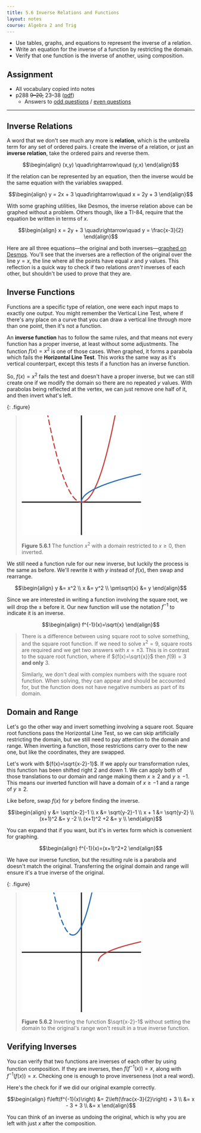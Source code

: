 ```yaml
---
title: 5.6 Inverse Relations and Functions
layout: notes
course: Algebra 2 and Trig
---
```


- Use tables, graphs, and equations to represent the inverse of a relation.
- Write an equation for the inverse of a function by restricting the domain.
- Verify that one function is the inverse of another, using composition.

## Assignment

- All vocabulary copied into notes
- p288 ~~9–20,~~ 23–38 ([pdf](./pdf/alg2-practice-0506.pdf))
  - Answers to [odd questions](../misc/alg2-odd-answers.pdf) / [even questions](../misc/alg2-even-answers.pdf)

---

## Inverse Relations

A word that we don't see much any more is **relation**, which is the umbrella term for any set of ordered pairs. I create the inverse of a relation, or just an **inverse relation**, take the ordered pairs and reverse them.

$$\begin{align}
(x,y) \quad\rightarrow\quad (y,x)
\end{align}$$

If the relation can be represented by an equation, then the inverse would be the same equation with the variables swapped.

$$\begin{align}
y = 2x + 3 \quad\rightarrow\quad x = 2y + 3
\end{align}$$

With some graphing utilities, like Desmos, the inverse relation above can be graphed without a problem. Others though, like a TI-84, require that the equation be written in terms of $x$.

$$\begin{align}
x = 2y + 3 \quad\rightarrow\quad y = \frac{x-3}{2}
\end{align}$$

Here are all three equations—the original and both inverses—[graphed on Desmos](https://www.desmos.com/calculator/nrv5zzf0wt). You'll see that the inverses are a reflection of the original over the line ${y=x}$, the line where all the points have equal $x$ and $y$ values. This reflection is a quick way to check if two relations *aren't* inverses of each other, but shouldn't be used to prove that they are.

## Inverse Functions

Functions are a specific type of relation, one were each input maps to exactly one output. You might remember the Vertical Line Test, where if there's any place on a curve that you can draw a vertical line through more than one point, then it's not a function.

An **inverse function** has to follow the same rules, and that means not every function has a proper inverse, at least without some adjustments. The function $f(x)=x^2$ is one of those cases. When graphed, it forms a parabola which fails the **Horizontal Line Test**. This works the same way as it's vertical counterpart, except this tests if a function has an inverse function.

So, $f(x)=x^2$ fails the test and doesn't have a proper inverse, but we can still create one if we modify the domain so there are no repeated $y$ values. With parabolas being reflected at the vertex, we can just remove one half of it, and then invert what's left.

{: .figure}
> ![x^2](./img/5.6-restricted-domain.png)
>
> **Figure 5.6.1** The function $x^2$ with a domain restricted to $x\ge0$, then inverted.

We still need a function rule for our new inverse, but luckily the process is the same as before. We'll rewrite it with $y$ instead of $f(x)$, then swap and rearrange.

$$\begin{align}
y &= x^2 \\
x &= y^2 \\
\pm\sqrt{x} &= y
\end{align}$$

Since we are interested in writing a function involving the square root, we will drop the $\pm$ before it. Our new function will use the notation ${f^{-1}}$ to indicate it is an inverse.

$$\begin{align}
f^{-1}(x)=\sqrt{x}
\end{align}$$

> There is a difference between using square root to solve something, and the square root function. If we need to solve ${x^2 = 9}$, square roots are required and we get two answers with $x=\pm3$. This is in contrast to the square root function, where if ${f(x)=\sqrt{x}}$ then ${f(9)=3}$ **and only** $3$.
>
> Similarly, we don't deal with complex numbers with the square root function. When solving, they can appear and should be accounted for, but the function does not have negative numbers as part of its domain.

## Domain and Range

Let's go the other way and invert something involving a square root. Square root functions pass the Horizontal Line Test, so we can skip artificially restricting the domain, but we still need to pay attention to the domain and range. When inverting a function, those restrictions carry over to the new one, but like the coordinates, they are swapped.

Let's work with ${f(x)=\sqrt{x-2}-1}$. If we apply our transformation rules, this function has been shifted right $2$ and down $1$. We can apply both of those translations to our domain and range making them ${x\ge2}$ and ${y\ge-1}$. This means our inverted function will have a domain of ${x\ge-1}$ and a range of ${y\ge2}$.

Like before, swap $f(x)$ for $y$ before finding the inverse.

$$\begin{align}
y &= \sqrt{x-2}-1 \\
x &= \sqrt{y-2}-1 \\
x + 1 &= \sqrt{y-2} \\
(x+1)^2 &= y -2 \\
(x+1)^2 +2 &= y \\
\end{align}$$

You can expand that if you want, but it's in vertex form which is convenient for graphing.

$$\begin{align}
f^{-1}(x)=(x+1)^2+2
\end{align}$$

We have our inverse function, but the resulting rule is a parabola and doesn't match the original. Transferring the original domain and range will ensure it's a true inverse of the original.

{: .figure}
>![Inverted $\sqrt{x-2}-1$](./img/5-6-root-to-squared.png)
>
> **Figure 5.6.2** Inverting the function $\sqrt{x-2}-1$ without setting the domain to the original's range won't result in a true inverse function.

## Verifying Inverses

You can verify that two functions are inverses of each other by using function composition. If they are inverses, then $f\left(f^{-1}(x)\right) = x$, along with $f^{-1}\left(f(x)\right) = x$. Checking one is enough to prove inverseness (not a real word).

Here's the check for if we did our original example correctly.

$$\begin{align}
f\left(f^{-1}(x)\right) &= 2\left(\frac{x-3}{2}\right) + 3 \\
                        &= x - 3 + 3 \\
                        &= x
\end{align}$$

You can think of an inverse as undoing the original, which is why you are left with just $x$ after the composition.
